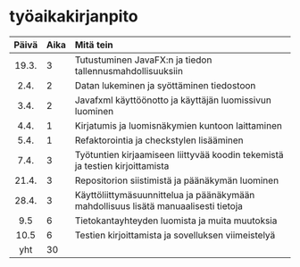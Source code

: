 # työaikakirjanpito

| Päivä | Aika | Mitä tein  |
| :----:|:-----| :-----|
| 19.3. | 3    | Tutustuminen JavaFX:n ja tiedon tallennusmahdollisuuksiin |
| 2.4. | 2    | Datan lukeminen ja syöttäminen tiedostoon |
| 3.4. | 2    | Javafxml käyttöönotto ja käyttäjän luomissivun luominen |
| 4.4. | 1    | Kirjatumis ja luomisnäkymien kuntoon laittaminen |
| 5.4. | 1    | Refaktorointia ja checkstylen lisääminen |
| 7.4. | 3    | Työtuntien kirjaamiseen liittyvää koodin tekemistä ja testien kirjoittamista |
| 21.4. | 3    | Repositorion siistimistä ja päänäkymän luominen |
| 28.4. | 3    | Käyttöliittymäsuunnittelua ja päänäkymään mahdollisuus lisätä manuaalisesti tietoja |
| 9.5 | 6 | Tietokantayhteyden luomista ja muita muutoksia |
| 10.5 | 6 | Testien kirjoittamista ja sovelluksen viimeistelyä |
| yht   | 30  | | 
